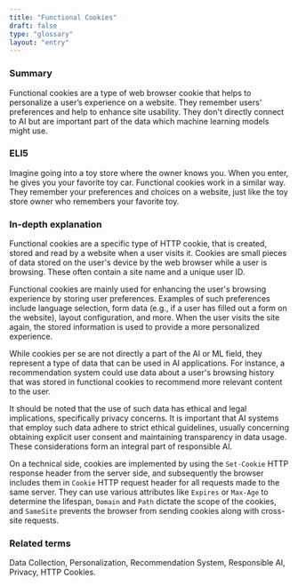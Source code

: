 ```yaml
---
title: "Functional Cookies"
draft: false
type: "glossary"
layout: "entry"
---
```


### Summary
Functional cookies are a type of web browser cookie that helps to personalize a user’s experience on a website. They remember users' preferences and help to enhance site usability. They don't directly connect to AI but are important part of the data which machine learning models might use.

### ELI5
Imagine going into a toy store where the owner knows you. When you enter, he gives you your favorite toy car. Functional cookies work in a similar way. They remember your preferences and choices on a website, just like the toy store owner who remembers your favorite toy.

### In-depth explanation
Functional cookies are a specific type of HTTP cookie, that is created, stored and read by a website when a user visits it. Cookies are small pieces of data stored on the user's device by the web browser while a user is browsing. These often contain a site name and a unique user ID.

Functional cookies are mainly used for enhancing the user's browsing experience by storing user preferences. Examples of such preferences include language selection, form data (e.g., if a user has filled out a form on the website), layout configuration, and more. When the user visits the site again, the stored information is used to provide a more personalized experience.

While cookies per se are not directly a part of the AI or ML field, they represent a type of data that can be used in AI applications. For instance, a recommendation system could use data about a user's browsing history that was stored in functional cookies to recommend more relevant content to the user. 

It should be noted that the use of such data has ethical and legal implications, specifically privacy concerns. It is important that AI systems that employ such data adhere to strict ethical guidelines, usually concerning obtaining explicit user consent and maintaining transparency in data usage. These considerations form an integral part of responsible AI.

On a technical side, cookies are implemented by using the `Set-Cookie` HTTP response header from the server side, and subsequently the browser includes them in `Cookie` HTTP request header for all requests made to the same server. They can use various attributes like `Expires` or `Max-Age` to determine the lifespan, `Domain` and `Path` dictate the scope of the cookies, and `SameSite` prevents the browser from sending cookies along with cross-site requests.

### Related terms
Data Collection, Personalization, Recommendation System, Responsible AI, Privacy, HTTP Cookies.

